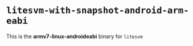 # `litesvm-with-snapshot-android-arm-eabi`

This is the **armv7-linux-androideabi** binary for `litesvm`
